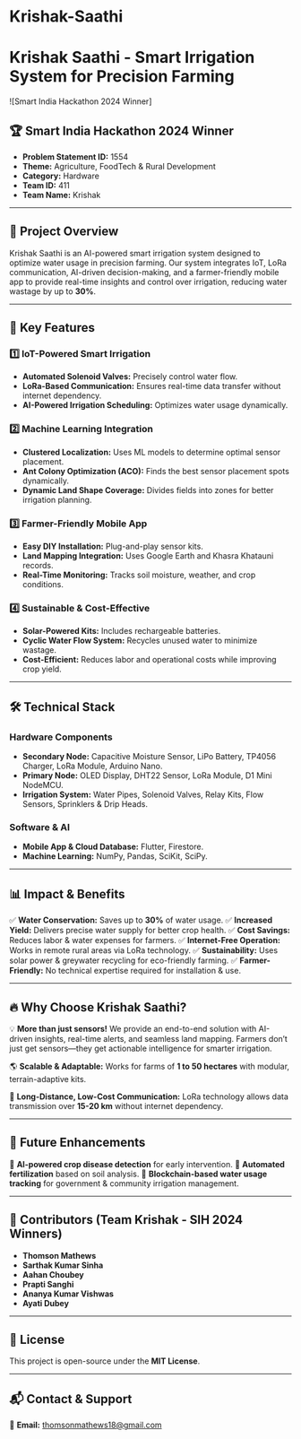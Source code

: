 # Krishak-Saathi
# Krishak Saathi - Smart Irrigation System for Precision Farming

![Smart India Hackathon 2024 Winner]

## 🏆 Smart India Hackathon 2024 Winner

- **Problem Statement ID:** 1554
- **Theme:** Agriculture, FoodTech & Rural Development
- **Category:** Hardware
- **Team ID:** 411
- **Team Name:** Krishak

---

## 🌱 Project Overview

Krishak Saathi is an AI-powered smart irrigation system designed to optimize water usage in precision farming. Our system integrates IoT, LoRa communication, AI-driven decision-making, and a farmer-friendly mobile app to provide real-time insights and control over irrigation, reducing water wastage by up to **30%**.

---

## 🚀 Key Features

### 1️⃣ IoT-Powered Smart Irrigation
- **Automated Solenoid Valves:** Precisely control water flow.
- **LoRa-Based Communication:** Ensures real-time data transfer without internet dependency.
- **AI-Powered Irrigation Scheduling:** Optimizes water usage dynamically.

### 2️⃣ Machine Learning Integration
- **Clustered Localization:** Uses ML models to determine optimal sensor placement.
- **Ant Colony Optimization (ACO):** Finds the best sensor placement spots dynamically.
- **Dynamic Land Shape Coverage:** Divides fields into zones for better irrigation planning.

### 3️⃣ Farmer-Friendly Mobile App
- **Easy DIY Installation:** Plug-and-play sensor kits.
- **Land Mapping Integration:** Uses Google Earth and Khasra Khatauni records.
- **Real-Time Monitoring:** Tracks soil moisture, weather, and crop conditions.

### 4️⃣ Sustainable & Cost-Effective
- **Solar-Powered Kits:** Includes rechargeable batteries.
- **Cyclic Water Flow System:** Recycles unused water to minimize wastage.
- **Cost-Efficient:** Reduces labor and operational costs while improving crop yield.

---

## 🛠 Technical Stack

### Hardware Components
- **Secondary Node:** Capacitive Moisture Sensor, LiPo Battery, TP4056 Charger, LoRa Module, Arduino Nano.
- **Primary Node:** OLED Display, DHT22 Sensor, LoRa Module, D1 Mini NodeMCU.
- **Irrigation System:** Water Pipes, Solenoid Valves, Relay Kits, Flow Sensors, Sprinklers & Drip Heads.

### Software & AI
- **Mobile App & Cloud Database:** Flutter, Firestore.
- **Machine Learning:** NumPy, Pandas, SciKit, SciPy.

---

## 📊 Impact & Benefits

✅ **Water Conservation:** Saves up to **30%** of water usage.
✅ **Increased Yield:** Delivers precise water supply for better crop health.
✅ **Cost Savings:** Reduces labor & water expenses for farmers.
✅ **Internet-Free Operation:** Works in remote rural areas via LoRa technology.
✅ **Sustainability:** Uses solar power & greywater recycling for eco-friendly farming.
✅ **Farmer-Friendly:** No technical expertise required for installation & use.

---

## 🔥 Why Choose Krishak Saathi?

💡 **More than just sensors!** We provide an end-to-end solution with AI-driven insights, real-time alerts, and seamless land mapping. Farmers don’t just get sensors—they get actionable intelligence for smarter irrigation.

🌎 **Scalable & Adaptable:** Works for farms of **1 to 50 hectares** with modular, terrain-adaptive kits.

📡 **Long-Distance, Low-Cost Communication:** LoRa technology allows data transmission over **15-20 km** without internet dependency.

---

## 📌 Future Enhancements

🔹 **AI-powered crop disease detection** for early intervention.
🔹 **Automated fertilization** based on soil analysis.
🔹 **Blockchain-based water usage tracking** for government & community irrigation management.

---

## 🤝 Contributors (Team Krishak - SIH 2024 Winners)

- **Thomson Mathews**  
- **Sarthak Kumar Sinha**  
- **Aahan Choubey**  
- **Prapti Sanghi**  
- **Ananya Kumar Vishwas**  
- **Ayati Dubey**  

---

## 📜 License

This project is open-source under the **MIT License**.

---

## 📬 Contact & Support

📧 **Email:** [thomsonmathews18@gmail.com](mailto:thomsonmathews18@gmail.com)

